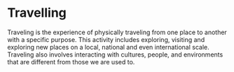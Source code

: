 # Travelling
Traveling is the experience of physically traveling from one place to another with a specific purpose. This activity includes exploring, visiting and exploring new places on a local, national and even international scale. Traveling also involves interacting with cultures, people, and environments that are different from those we are used to. 

